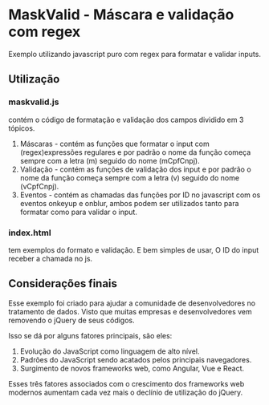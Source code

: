 # MaskValid - Máscara e validação com regex
Exemplo utilizando javascript puro com regex para formatar e validar inputs.

## Utilização

### maskvalid.js 
contém o código de formatação e validação dos campos dividido em 3 tópicos.

1. Máscaras - contém as funções que formatar o input com (regex)expressões regulares e por padrão o nome da função começa sempre com a letra (m) seguido do nome (mCpfCnpj).
2. Validação - contém as funções de validação dos input e por padrão o nome da função começa sempre com a letra (v) seguido do nome (vCpfCnpj).
3. Eventos - contém as chamadas das funções por ID no javascript com os eventos onkeyup e onblur, ambos podem ser utilizados tanto para formatar como para validar o input.

### index.html 
tem exemplos do formato e validação. E bem simples de usar, O ID do input receber a chamada no js.

## Considerações finais
Esse exemplo foi criado para ajudar a comunidade de desenvolvedores no tratamento de dados.
Visto que muitas empresas e desenvolvedores vem removendo o jQuery de seus códigos.

Isso se dá por alguns fatores principais, são eles:

1. Evolução do JavaScript como linguagem de alto nível.
2. Padrões do JavaScript sendo acatados pelos principais navegadores.
3. Surgimento de novos frameworks web, como Angular, Vue e React.

Esses três fatores associados com o crescimento dos frameworks web modernos aumentam cada vez mais o declínio de utilização do jQuery.

